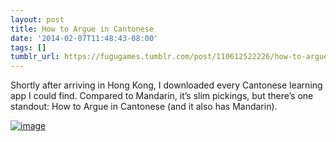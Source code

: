 ```yaml
---
layout: post
title: How to Argue in Cantonese
date: '2014-02-07T11:48:43-08:00'
tags: []
tumblr_url: https://fugugames.tumblr.com/post/110612522226/how-to-argue-in-cantonese
---
```

Shortly after arriving in Hong Kong, I downloaded every Cantonese learning app I could find. Compared to Mandarin, it’s slim pickings, but there’s one standout: How to Argue in Cantonese (and it also has Mandarin).

[![image](http://itshardtofondlepenguins.com/wp-content/uploads/2014/02/image.jpg)](http://itshardtofondlepenguins.com/wp-content/uploads/2014/02/image.jpg)

